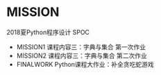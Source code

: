 # MISSION

2018夏Python程序设计 SPOC

* MISSION1 课程内容三：字典与集合 第一次作业
* MISSION2 课程内容三：字典与集合 第二次作业
* FINALWORK Python课程大作业：补全贪吃蛇游戏